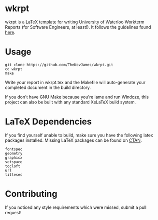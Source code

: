 wkrpt
=====

wkrpt is a LaTeX template for writing University of Waterloo Workterm Reports (for Software Engineers, at least!). It follows the guidelines found [here](https://uwaterloo.ca/software-engineering/current-undergraduate-students/policies-procedures-guidelines/work-term-report-guidelines).


Usage
=====

    git clone https://github.com/TheKevJames/wkrpt.git
    cd wkrpt
    make

Write your report in wkrpt.tex and the Makefile will auto-generate your completed document in the build directory.

If you don't have GNU Make because you're lame and run Windoze, this project can also be built with any standard XeLaTeX build system.


LaTeX Dependencies
==================

If you find yourself unable to build, make sure you have the following latex packages installed. Missing LaTeX packages can be found on [CTAN](http://www.ctan.org/).

    fontspec
    geometry
    graphicx
    setspace
    tocloft
    url
    titlesec

Contributing
============

If you noticed any style requirements which were missed, submit a pull request!

